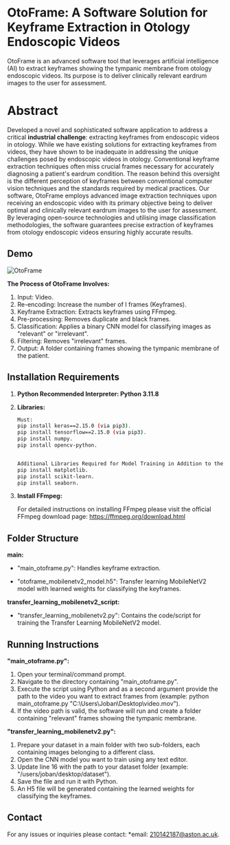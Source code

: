 # OtoFrame: A Software Solution for Keyframe Extraction in Otology Endoscopic Videos

OtoFrame is an advanced software tool that leverages artificial intelligence (AI) to extract keyframes showing the tympanic membrane from otology endoscopic videos. Its purpose is to deliver clinically relevant eardrum images to the user for assessment.

# Abstract

Developed a novel and sophisticated software application to address a critical **industrial challenge**: extracting keyframes from endoscopic videos in otology. While we have existing solutions for extracting keyframes from videos, they have shown to be inadequate in addressing the unique challenges posed by endoscopic videos in otology. Conventional keyframe extraction techniques often miss crucial frames necessary for accurately diagnosing a patient's eardrum condition. The reason behind this oversight is the different perception of keyframes between conventional computer vision techniques and the standards required by medical practices. Our software, OtoFrame employs advanced image extraction techniques upon receiving an endoscopic video with its primary objective being to deliver optimal and clinically relevant eardrum images to the user for assessment. By leveraging open-source technologies and utilising image classification methodologies, the software guarantees precise extraction of keyframes from otology endoscopic videos ensuring highly accurate results.


## Demo

![OtoFrame](https://github.com/Jobanpreet0/OtoFrame/assets/66274737/bec49f6a-c10a-4a3b-9f12-b90f475109c4)

**The Process of OtoFrame Involves:**
1. Input: Video.
2. Re-encoding: Increase the number of I frames (Keyframes).
3. Keyframe Extraction: Extracts keyframes using FFmpeg.
4. Pre-processing: Removes duplicate and black frames.
5. Classification: Applies a binary CNN model for classifying images as "relevant" or "irrelevant".
6. Filtering: Removes "irrelevant" frames.
7. Output: A folder containing frames showing the tympanic membrane of the patient.


## Installation Requirements


1. **Python Recommended Interpreter: Python 3.11.8**
2. **Libraries:**

   ```bash
   Must:
   pip install keras==2.15.0 (via pip3).
   pip install tensorflow==2.15.0 (via pip3).
   pip install numpy.
   pip install opencv-python.


   Additional Libraries Required for Model Training in Addition to the Must:
   pip install matplotlib.
   pip install scikit-learn.
   pip install seaborn.
   ```
3. **Install FFmpeg:**

   For detailed instructions on installing FFmpeg please visit the official FFmpeg download page: 
   https://ffmpeg.org/download.html

## Folder Structure 

**main:**
           
* "main_otoframe.py": Handles keyframe extraction.

* "otoframe_mobilenetv2_model.h5": Transfer learning MobileNetV2 model with learned weights for classifying the keyframes.

**transfer_learning_mobilenetv2_script:**
* "transfer_learning_mobilenetv2.py": Contains the code/script for training the Transfer Learning MobileNetV2 model.


## Running Instructions
**"main_otoframe.py":**

1. Open your terminal/command prompt.
2. Navigate to the directory containing "main_otoframe.py".
3. Execute the script using Python and as a second argument provide the path to the video you want to extract frames from (example: python main_otoframe.py "C:\Users\Joban\Desktop\video.mov").
4. If the video path is valid, the software will run and create a folder containing "relevant" frames showing the tympanic membrane.


**"transfer_learning_mobilenetv2.py":**

1. Prepare your dataset in a main folder with two sub-folders, each containing images belonging to a different class.
2. Open the CNN model you want to train using any text editor.
3. Update line 16 with the path to your dataset folder (example: "/users/joban/desktop/dataset").
4. Save the file and run it with Python.
5. An H5 file will be generated containing the learned weights for classifying the keyframes.


## Contact

For any issues or inquiries please contact:
*email: 210142187@aston.ac.uk.
